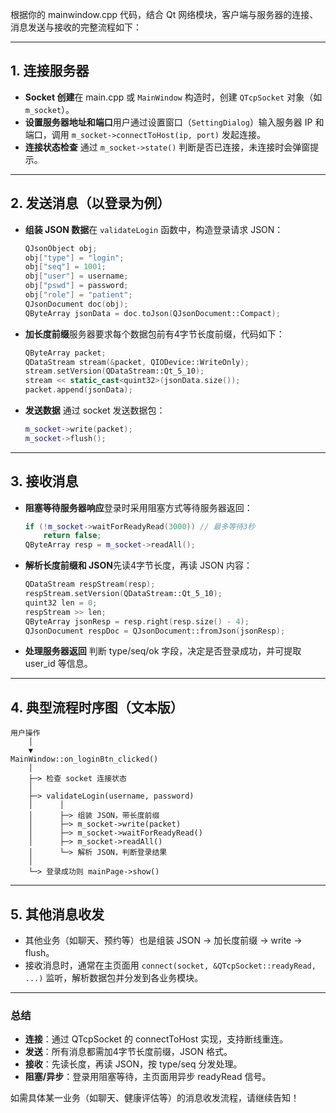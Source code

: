 根据你的 mainwindow.cpp 代码，结合 Qt 网络模块，客户端与服务器的连接、消息发送与接收的完整流程如下：

---

## 1. 连接服务器

- **Socket 创建**在 main.cpp 或 `MainWindow` 构造时，创建 `QTcpSocket` 对象（如 `m_socket`）。
- **设置服务器地址和端口**用户通过设置窗口（`SettingDialog`）输入服务器 IP 和端口，调用 `m_socket->connectToHost(ip, port)` 发起连接。
- **连接状态检查**
  通过 `m_socket->state()` 判断是否已连接，未连接时会弹窗提示。

---

## 2. 发送消息（以登录为例）

- **组装 JSON 数据**在 `validateLogin` 函数中，构造登录请求 JSON：
  ```cpp
  QJsonObject obj;
  obj["type"] = "login";
  obj["seq"] = 1001;
  obj["user"] = username;
  obj["pswd"] = password;
  obj["role"] = "patient";
  QJsonDocument doc(obj);
  QByteArray jsonData = doc.toJson(QJsonDocument::Compact);
  ```
- **加长度前缀**服务器要求每个数据包前有4字节长度前缀，代码如下：
  ```cpp
  QByteArray packet;
  QDataStream stream(&packet, QIODevice::WriteOnly);
  stream.setVersion(QDataStream::Qt_5_10);
  stream << static_cast<quint32>(jsonData.size());
  packet.append(jsonData);
  ```
- **发送数据**
  通过 socket 发送数据包：
  ```cpp
  m_socket->write(packet);
  m_socket->flush();
  ```

---

## 3. 接收消息

- **阻塞等待服务器响应**登录时采用阻塞方式等待服务器返回：
  ```cpp
  if (!m_socket->waitForReadyRead(3000)) // 最多等待3秒
      return false;
  QByteArray resp = m_socket->readAll();
  ```
- **解析长度前缀和 JSON**先读4字节长度，再读 JSON 内容：
  ```cpp
  QDataStream respStream(resp);
  respStream.setVersion(QDataStream::Qt_5_10);
  quint32 len = 0;
  respStream >> len;
  QByteArray jsonResp = resp.right(resp.size() - 4);
  QJsonDocument respDoc = QJsonDocument::fromJson(jsonResp);
  ```
- **处理服务器返回**
  判断 type/seq/ok 字段，决定是否登录成功，并可提取 user_id 等信息。

---

## 4. 典型流程时序图（文本版）

```plaintext
用户操作
    │
    ▼
MainWindow::on_loginBtn_clicked()
    │
    ├─> 检查 socket 连接状态
    │
    ├─> validateLogin(username, password)
    │      │
    │      ├─> 组装 JSON，带长度前缀
    │      ├─> m_socket->write(packet)
    │      ├─> m_socket->waitForReadyRead()
    │      ├─> m_socket->readAll()
    │      └─> 解析 JSON，判断登录结果
    │
    └─> 登录成功则 mainPage->show()
```

---

## 5. 其他消息收发

- 其他业务（如聊天、预约等）也是组装 JSON → 加长度前缀 → write → flush。
- 接收消息时，通常在主页面用 `connect(socket, &QTcpSocket::readyRead, ...)` 监听，解析数据包并分发到各业务模块。

---

### 总结

- **连接**：通过 QTcpSocket 的 connectToHost 实现，支持断线重连。
- **发送**：所有消息都需加4字节长度前缀，JSON 格式。
- **接收**：先读长度，再读 JSON，按 type/seq 分发处理。
- **阻塞/异步**：登录用阻塞等待，主页面用异步 readyRead 信号。

如需具体某一业务（如聊天、健康评估等）的消息收发流程，请继续告知！
